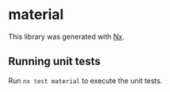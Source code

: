 # material

This library was generated with [Nx](https://nx.dev).

## Running unit tests

Run `nx test material` to execute the unit tests.

